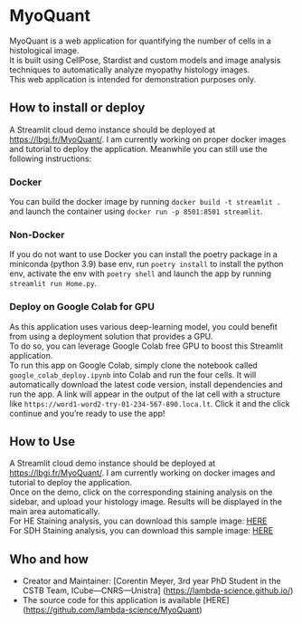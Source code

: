 # MyoQuant

MyoQuant is a web application for quantifying the number of cells in a histological image.  
It is built using CellPose, Stardist and custom models and image analysis techniques to automatically analyze myopathy histology images.  
This web application is intended for demonstration purposes only.

## How to install or deploy

A Streamlit cloud demo instance should be deployed at https://lbgi.fr/MyoQuant/. I am currently working on proper docker images and tutorial to deploy the application. Meanwhile you can still use the following instructions:

### Docker

You can build the docker image by running `docker build -t streamlit .` and launch the container using `docker run -p 8501:8501 streamlit`.

### Non-Docker

If you do not want to use Docker you can install the poetry package in a miniconda (python 3.9) base env, run `poetry install` to install the python env, activate the env with `poetry shell` and launch the app by running `streamlit run Home.py`.

### Deploy on Google Colab for GPU

As this application uses various deep-learning model, you could benefit from using a deployment solution that provides a GPU.  
To do so, you can leverage Google Colab free GPU to boost this Streamlit application.  
To run this app on Google Colab, simply clone the notebook called `google_colab_deploy.ipynb` into Colab and run the four cells. It will automatically download the latest code version, install dependencies and run the app. A link will appear in the output of the lat cell with a structure like `https://word1-word2-try-01-234-567-890.loca.lt`. Click it and the click continue and you’re ready to use the app!

## How to Use

A Streamlit cloud demo instance should be deployed at https://lbgi.fr/MyoQuant/. I am currently working on docker images and tutorial to deploy the application.  
Once on the demo, click on the corresponding staining analysis on the sidebar, and upload your histology image. Results will be displayed in the main area automatically.  
For HE Staining analysis, you can download this sample image: [HERE](https://www.lbgi.fr/~meyer/SDH_models/sample_he.jpg)  
For SDH Staining analysis, you can download this sample image: [HERE](https://www.lbgi.fr/~meyer/SDH_models/sample_sdh.jpg)

## Who and how

- Creator and Maintainer: [Corentin Meyer, 3rd year PhD Student in the CSTB Team, ICube—CNRS—Unistra] (https://lambda-science.github.io/)
- The source code for this application is available [HERE] (https://github.com/lambda-science/MyoQuant)
